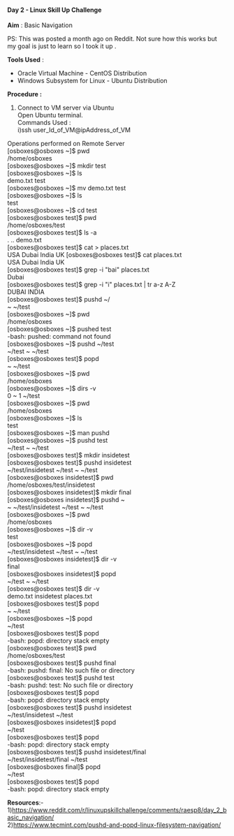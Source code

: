 <!--linux skill up challenge-->

#### Day 2 - Linux Skill Up Challenge

**Aim** : Basic Navigation

PS: This was posted a month ago on Reddit. Not sure how this works but my goal is just to learn so I took it up .

**Tools Used** :
- Oracle Virtual Machine - CentOS Distribution
- Windows Subsystem for Linux - Ubuntu Distribution

**Procedure :**
1) Connect to VM server via Ubuntu</br>
   Open Ubuntu terminal.</br>
   Commands Used :</br>
   i)ssh user_Id_of_VM@ipAddress_of_VM</br>
   
Operations performed on Remote Server</br>
[osboxes@osboxes ~]$ pwd</br>
/home/osboxes</br>
[osboxes@osboxes ~]$ mkdir test</br>
[osboxes@osboxes ~]$ ls</br>
demo.txt  test</br>
[osboxes@osboxes ~]$ mv demo.txt test</br>
[osboxes@osboxes ~]$ ls</br>
test</br>
[osboxes@osboxes ~]$ cd test</br>
[osboxes@osboxes test]$ pwd</br>
/home/osboxes/test</br>
[osboxes@osboxes test]$ ls -a</br>
.  ..  demo.txt</br>
[osboxes@osboxes test]$ cat > places.txt</br>
USA Dubai India UK 
[osboxes@osboxes test]$ cat places.txt</br>
USA Dubai India UK</br>
[osboxes@osboxes test]$ grep -i "bai" places.txt</br>
Dubai</br>
[osboxes@osboxes test]$ grep -i "i" places.txt | tr a-z A-Z</br>
DUBAI INDIA</br>
[osboxes@osboxes test]$ pushd ~/</br>
~ ~/test</br>
[osboxes@osboxes ~]$ pwd</br>
/home/osboxes</br>
[osboxes@osboxes ~]$ pushed test</br>
-bash: pushed: command not found</br>
[osboxes@osboxes ~]$ pushd ~/test</br>
~/test ~ ~/test</br>
[osboxes@osboxes test]$ popd</br>
~ ~/test</br>
[osboxes@osboxes ~]$ pwd</br>
/home/osboxes</br>
[osboxes@osboxes ~]$ dirs -v</br>
 0  ~
 1  ~/test</br>
[osboxes@osboxes ~]$ pwd</br>
/home/osboxes</br>
[osboxes@osboxes ~]$ ls</br>
test</br>
[osboxes@osboxes ~]$ man pushd</br>
[osboxes@osboxes ~]$ pushd test</br>
~/test ~ ~/test</br>
[osboxes@osboxes test]$ mkdir insidetest</br>
[osboxes@osboxes test]$ pushd insidetest</br>
~/test/insidetest ~/test ~ ~/test</br>
[osboxes@osboxes insidetest]$ pwd</br>
/home/osboxes/test/insidetest</br>
[osboxes@osboxes insidetest]$ mkdir final</br>
[osboxes@osboxes insidetest]$ pushd ~</br>
~ ~/test/insidetest ~/test ~ ~/test</br>
[osboxes@osboxes ~]$ pwd</br>
/home/osboxes</br>
[osboxes@osboxes ~]$ dir -v</br>
test</br>
[osboxes@osboxes ~]$ popd</br>
~/test/insidetest ~/test ~ ~/test</br>
[osboxes@osboxes insidetest]$ dir -v</br>
final</br>
[osboxes@osboxes insidetest]$ popd</br>
~/test ~ ~/test</br>
[osboxes@osboxes test]$ dir -v</br>
demo.txt  insidetest  places.txt</br>
[osboxes@osboxes test]$ popd</br>
~ ~/test</br>
[osboxes@osboxes ~]$ popd</br>
~/test</br>
[osboxes@osboxes test]$ popd</br>
-bash: popd: directory stack empty</br>
[osboxes@osboxes test]$ pwd</br>
/home/osboxes/test</br>
[osboxes@osboxes test]$ pushd final</br>
-bash: pushd: final: No such file or directory</br>
[osboxes@osboxes test]$ pushd test</br>
-bash: pushd: test: No such file or directory</br>
[osboxes@osboxes test]$ popd</br>
-bash: popd: directory stack empty</br>
[osboxes@osboxes test]$ pushd insidetest</br>
~/test/insidetest ~/test</br>
[osboxes@osboxes insidetest]$ popd</br>
~/test</br>
[osboxes@osboxes test]$ popd</br>
-bash: popd: directory stack empty</br>
[osboxes@osboxes test]$ pushd insidetest/final</br>
~/test/insidetest/final ~/test</br>
[osboxes@osboxes final]$ popd</br>
~/test</br>
[osboxes@osboxes test]$ popd</br>
-bash: popd: directory stack empty</br>



**Resources**:-</br>
1)https://www.reddit.com/r/linuxupskillchallenge/comments/raesp8/day_2_basic_navigation/</br>
2)https://www.tecmint.com/pushd-and-popd-linux-filesystem-navigation/

